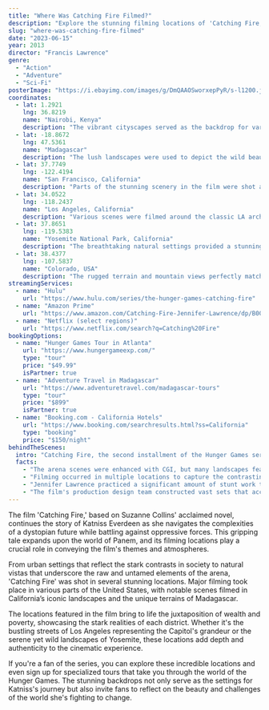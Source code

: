 ```yaml
---
title: "Where Was Catching Fire Filmed?"
description: "Explore the stunning filming locations of 'Catching Fire,' showcasing a blend of breathtaking landscapes and intricate sets that brought the Hunger Games to life."
slug: "where-was-catching-fire-filmed"
date: "2023-06-15"
year: 2013
director: "Francis Lawrence"
genre:
  - "Action"
  - "Adventure"
  - "Sci-Fi"
posterImage: "https://i.ebayimg.com/images/g/DmQAAOSworxepPyR/s-l1200.jpg"
coordinates:
  - lat: 1.2921
    lng: 36.8219
    name: "Nairobi, Kenya"
    description: "The vibrant cityscapes served as the backdrop for various scenes set in District 12."
  - lat: -18.8672
    lng: 47.5361
    name: "Madagascar"
    description: "The lush landscapes were used to depict the wild beauty of the arena."
  - lat: 37.7749
    lng: -122.4194
    name: "San Francisco, California"
    description: "Parts of the stunning scenery in the film were shot around the Golden Gate Bridge."
  - lat: 34.0522
    lng: -118.2437
    name: "Los Angeles, California"
    description: "Various scenes were filmed around the classic LA architecture and landscapes."
  - lat: 37.8651
    lng: -119.5383
    name: "Yosemite National Park, California"
    description: "The breathtaking natural settings provided a stunning backdrop for the arena sequences."
  - lat: 38.4377
    lng: -107.5837
    name: "Colorado, USA"
    description: "The rugged terrain and mountain views perfectly matched the film's dystopian vibe."
streamingServices:
  - name: "Hulu"
    url: "https://www.hulu.com/series/the-hunger-games-catching-fire"
  - name: "Amazon Prime"
    url: "https://www.amazon.com/Catching-Fire-Jennifer-Lawrence/dp/B00K19JY5A"
  - name: "Netflix (select regions)"
    url: "https://www.netflix.com/search?q=Catching%20Fire"
bookingOptions:
  - name: "Hunger Games Tour in Atlanta"
    url: "https://www.hungergameexp.com/"
    type: "tour"
    price: "$49.99"
    isPartner: true
  - name: "Adventure Travel in Madagascar"
    url: "https://www.adventuretravel.com/madagascar-tours"
    type: "tour"
    price: "$899"
    isPartner: true
  - name: "Booking.com - California Hotels"
    url: "https://www.booking.com/searchresults.html?ss=California"
    type: "booking"
    price: "$150/night"
behindTheScenes:
  intro: "Catching Fire, the second installment of the Hunger Games series, took the production crew to spectacular locations across the globe, blending real-world beauty with the film's dystopian themes."
  facts:
    - "The arena scenes were enhanced with CGI, but many landscapes featured were carefully chosen for their raw beauty."
    - "Filming occurred in multiple locations to capture the contrasting environments of the different districts."
    - "Jennifer Lawrence practiced a significant amount of stunt work to prepare for her role, including extensive archery training."
    - "The film's production design team constructed vast sets that accurately reflected the opulence of the Capitol and the poverty of District 12."
---
```



<CatchingFireGuide />

The film 'Catching Fire,' based on Suzanne Collins' acclaimed novel, continues the story of Katniss Everdeen as she navigates the complexities of a dystopian future while battling against oppressive forces. This gripping tale expands upon the world of Panem, and its filming locations play a crucial role in conveying the film's themes and atmospheres.

From urban settings that reflect the stark contrasts in society to natural vistas that underscore the raw and untamed elements of the arena, 'Catching Fire' was shot in several stunning locations. Major filming took place in various parts of the United States, with notable scenes filmed in California’s iconic landscapes and the unique terrains of Madagascar.

The locations featured in the film bring to life the juxtaposition of wealth and poverty, showcasing the stark realities of each district. Whether it's the bustling streets of Los Angeles representing the Capitol's grandeur or the serene yet wild landscapes of Yosemite, these locations add depth and authenticity to the cinematic experience.

If you're a fan of the series, you can explore these incredible locations and even sign up for specialized tours that take you through the world of the Hunger Games. The stunning backdrops not only serve as the settings for Katniss's journey but also invite fans to reflect on the beauty and challenges of the world she's fighting to change.
